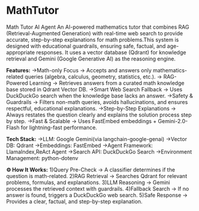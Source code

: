 # MathTutor
Math Tutor AI Agent
An AI-powered mathematics tutor that combines RAG (Retrieval-Augmented Generation) with real-time web search to provide accurate, step-by-step explanations for math problems.This system is designed with educational guardrails, ensuring safe, factual, and age-appropriate responses. It uses a vector database (Qdrant) for knowledge retrieval and Gemini (Google Generative AI) as the reasoning engine.


**Features:**
->Math-only Focus → Accepts and answers only mathematics-related queries (algebra, calculus, geometry, statistics, etc.).
-> RAG-Powered Learning → Retrieves answers from a curated math knowledge base stored in Qdrant Vector DB.
->Smart Web Search Fallback → Uses DuckDuckGo search when the knowledge base lacks an answer.
->Safety & Guardrails → Filters non-math queries, avoids hallucinations, and ensures respectful, educational explanations.
->Step-by-Step Explanations → Always restates the question clearly and explains the solution process step by step.
->Fast & Scalable → Uses FastEmbed embeddings + Gemini-2.0-Flash for lightning-fast performance.


**Tech Stack:**
->LLM: Google Gemini(via langchain-google-genai)
->Vector DB: Qdrant
->Embeddings: FastEmbed
->Agent Framework: LlamaIndex,ReAct Agent
->Search API: DuckDuckGo Search
->Environment Management: python-dotenv


**⚙️ How It Works:**
1)Query Pre-Check → A classifier determines if the question is math-related.
2)RAG Retrieval → Searches Qdrant for relevant problems, formulas, and explanations.
3)LLM Reasoning → Gemini processes the retrieved context with guardrails.
4)Fallback Search → If no answer is found, triggers a DuckDuckGo web search.
5)Safe Response → Provides a clear, factual, and step-by-step explanation.
